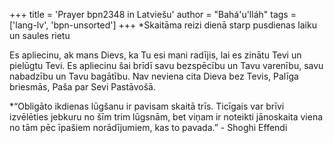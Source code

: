 +++
title = 'Prayer bpn2348 in Latviešu'
author = "Bahá'u'lláh"
tags = ['lang-lv', 'bpn-unsorted']
+++
*Skaitāma reizi dienā starp pusdienas laiku un saules rietu


Es apliecinu, ak mans Dievs, ka Tu esi mani radījis, lai es zinātu Tevi un pielūgtu Tevi.
Es apliecinu šai brīdī savu bezspēcību un Tavu varenību, savu nabadzību un Tavu bagātību.
Nav neviena cita Dieva bez Tevis, Palīga briesmās, Paša par Sevi Pastāvošā.

*“Obligāto ikdienas lūgšanu ir pavisam skaitā trīs. Ticīgais var brīvi izvēlēties jebkuru no šīm trim lūgsnām, bet viņam ir noteikti jānoskaita viena no tām pēc īpašiem norādījumiem, kas to pavada.” - Shoghi Effendi
